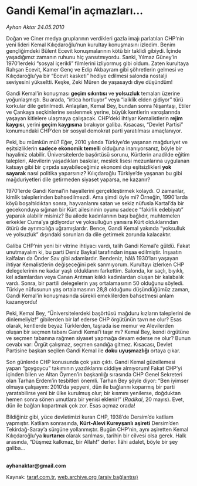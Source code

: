 # Gandi Kemal’in açmazları...

*Ayhan Aktar 24.05.2010*

<div class="yazi"><p>Doğan ve Ciner medya gruplarının verdikleri gazla imajı parlatılan CHP’nin yeni lideri Kemal Kılıçdaroğlu’nun kurultay konuşmasını izledim. Benim gençliğimdeki Bülent Ecevit konuşmalarının kötü bir taklidi gibiydi. İçinde yaşadığımız zamanın ruhunu hiç yansıtmıyordu. Sanki, Yılmaz Güney’in 1970’lerdeki “sosyal içerikli” filmlerini izliyormuş gibi oldum. Zaten kurultaya Rahşan Ecevit, Kamer Genç ve Edip Akbayram gibi şöhretlerin gelmesi ve Kılıçdaroğlu’ya bir “Ecevit kasketi” hediye edilmesi salonda nostalji seviyesini yükseltti. Keşke, Zeki Müren de yaşasaydı diye düşündüm!</p>
<p>Gandi Kemal’in konuşması <b>geçim sıkıntısı</b> ve <b>yolsuzluk</b> temaları üzerine yoğunlaşmıştı. Bu arada, “irtica hortluyor” veya “laiklik elden gidiyor” türü korkular dile getirilmedi. Anlaşılan, Kemal Bey, bundan sonra Nişantaşı, Etiler ve Çankaya seçkinlerine seslenmek yerine, büyük kentlerin varoşlarında yaşayan kitlelere ulaşmaya çalışacak. CHP’deki ihtiyar Kemalistlerin <b>rejim kaygısı</b>, yerini <b>geçim kaygısına</b> bırakıyor galiba. Kısacası, “Devlet Partisi” konumundaki CHP’den bir sosyal demokrat parti yaratılması amaçlanıyor.</p>
<p>Peki, bu mümkün mü? Eğer, 2010 yılında Türkiye’de yaşanan mağduriyet ve eşitsizliklerin <b>sadece ekonomik temelli</b> olduğuna inanıyorsanız, böyle bir hayaliniz olabilir. Üniversitelerde başörtüsü sorunu, Kürtlerin anadilde eğitim talepleri, Alevilerin yaşadıkları baskılar, meslek lisesi mezunlarına uygulanan katsayı gibi bir çırpıda sayabileceğimiz ekonomi dışı eşitsizlikleri <b>yok sayarak</b> nasıl politika yaparsınız? Kılıçdaroğlu Türkiye’de yaşanan bu gibi mağduriyetleri dile getirmeden siyaset yaparsa, ne kazanır? </p>
<p>1970’lerde Gandi Kemal’in hayallerini gerçekleştirmek kolaydı. O zamanlar, kimlik taleplerinden bahsedilmezdi. Ama şimdi öyle mi? Örneğin, 1990’larda köyü boşaltıldıktan sonra, hayvanlarını satan ve sekiz nüfusla Kartal’da bir gecekonduya sığınan bir Kürt ailesininin oyunu sadece “fakirlik edebiyatı” yaparak alabilir misiniz? Bu ailede kadınlarının başı bağlıdır, muhtemelen erkekler Cuma’ya gidiyordur ve yoksulluğun yanısıra Kürt olduklarından ötürü de ayrımcılığa uğramışlardır. Bence, Gandi Kemal yakında “yoksulluk ve yolsuzluk” dışındaki sorunları da dile getirmek zorunda kalacaktır.</p>
<p>Galiba CHP’nin yeni bir vitrine ihtiyacı vardı, talih Gandi Kemal’e güldü. Fakat unutmayalım ki, bu parti Deniz Baykal tarafından inşaa edilmiştir. İnşaatın kalfaları da Önder Sav gibi adamlardır. Bendeniz, hâlâ 1930’ları yaşayan ihtiyar Kemalistlerin değişeceğini pek sanmıyorum. Kurultayı izlerken CHP delegelerinin ne kadar yaşlı olduklarını farkettim. Salonda, kır saçlı, bıyıklı, kel adamlardan veya Canan Arıtman kılıklı kadınlardan oluşan bir kalabalık vardı. Sonra, bir partili delegelerin yaş ortalamasının 50 olduğunu söyledi. Türkiye nüfusunun yaş ortalamasının 28,8 olduğunu düşündüğümüz zaman, Gandi Kemal’in konuşmasında sürekli emeklilerden bahsetmesi anlam kazanıyordu!</p>
<p>Peki, Kemal Bey, “Üniversitelerdeki başörtüsü mağduru kızların taleplerini de dinlemeliyiz!” gibilerden bir laf ederse CHP örgütünün tavrı ne olur? Esas olarak, kentlerde beyaz Türklerden, taşrada ise memur ve Alevilerden oluşan bir seçmen tabanı Gandi Kemal’i taşır mı? Kemal Bey, kendi örgütüne ve seçmen tabanına rağmen siyaset yapmağa devam ederse ne olur? Bunun cevabı var: Örgüt çalışmaz, seçmen sandığa gitmez. Kısacası, Devlet Partisine başkan seçilen Gandi Kemal ile <b>doku uyuşmazlığı</b> ortaya çıkar.</p>
<p>Son günlerde CHP konusunda çok yazı çıktı. Gandi Kemal güzellemesi yapan “goygoycu” takımının yazdıklarını ciddiye almıyorum! Fakat CHP’yi içinden bilen ve Altan Öymen’in başkanlığı sırasında CHP Genel Sekreteri olan Tarhan Erdem’in tesbitleri önemli. Tarhan Bey şöyle diyor: “Ben iyimser olmaya çalışayım: 2010’da yepyeni, dün ile bağlarını koparmış bir parti yaratabilirse yeni bir ülke kurulmuş olur; bir kısmını yenilerse, doğduktan hemen sonra sönen umutlara bir yenisi eklenir!” (<i>Radikal</i>, 20 mayıs). Evet, dün ile bağları kopartmak çok zor. Esas açmaz orada! </p>
<p>Bildiğiniz gibi, yüce devletimizi kuran CHP, 1938’de Dersim’de katliam yapmıştır. Katliam sonrasında, <b>Kürt-Alevi Kureyşanlı</b> <b>aşireti</b> Dersim’den Tekirdağ-Saray’a sürgüne yollanmıştır. Bugün CHP’nin, aynı aşiretten Kemal Kılıçdaroğlu’ya <b>kurtarıcı</b> olarak sarılması, tarihin bir cilvesi olsa gerek. Halk arasında, “Düşmez kalkmaz, bir Allah!” derler. İlâhi adalet, böyle bir şey galiba...</p>
<p><b><br/>ayhanaktar@gmail.com</b></p>
</div>

Kaynak: [taraf.com.tr](http://www.taraf.com.tr:80/ayhan-aktar/makale-gandi-kemal-in-acmazlari.htm), [web.archive.org (arşiv bağlantısı)](http://web.archive.org/web/20100526000605/http://www.taraf.com.tr:80/ayhan-aktar/makale-gandi-kemal-in-acmazlari.htm)
